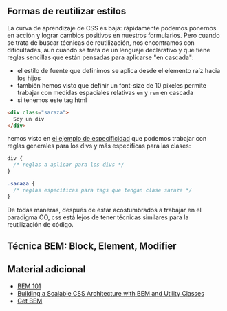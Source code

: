 ## Formas de reutilizar estilos

La curva de aprendizaje de CSS es baja: rápidamente podemos ponernos en acción y lograr cambios positivos en nuestros formularios. Pero cuando se trata de buscar técnicas de reutilización, nos encontramos con dificultades, aun cuando se trata de un lenguaje declarativo y que tiene reglas sencillas que están pensadas para aplicarse "en cascada":

- el estilo de fuente que definimos se aplica desde el elemento raíz hacia los hijos
- también hemos visto que definir un font-size de 10 píxeles permite trabajar con medidas espaciales relativas `em` y `rem` en cascada
- si tenemos este tag html

```html
<div class="saraza">
  Soy un div
</div>
```

hemos visto en [el ejemplo de especificidad](https://github.com/uqbar-project/css-01-especificidad) que podemos trabajar con reglas generales para los divs y más específicas para las clases:

```css
div {
  /* reglas a aplicar para los divs */
}

.saraza {
  /* reglas específicas para tags que tengan clase saraza */
}
```

De todas maneras, después de estar acostumbrados a trabajar en el paradigma OO, css está lejos de tener técnicas similares para la reutilización de código.

## Técnica BEM: Block, Element, Modifier

## Material adicional

- [BEM 101](https://css-tricks.com/bem-101/)
- [Building a Scalable CSS Architecture with BEM and Utility Classes](https://css-tricks.com/building-a-scalable-css-architecture-with-bem-and-utility-classes/)
- [Get BEM](http://getbem.com/)